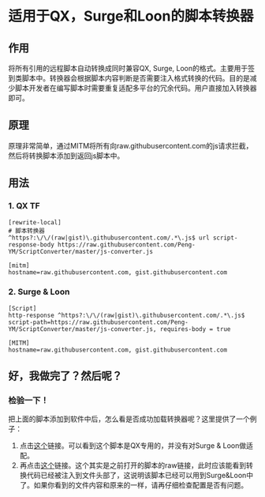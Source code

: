 # 适用于QX，Surge和Loon的脚本转换器
## 作用
将所有引用的远程脚本自动转换成同时兼容QX, Surge, Loon的格式。主要用于签到类脚本中。转换器会根据脚本内容判断是否需要注入格式转换的代码。目的是减少脚本开发者在编写脚本时需要重复适配多平台的冗余代码。用户直接加入转换器即可。
## 原理
原理非常简单，通过MITM将所有向raw.githubusercontent.com的js请求拦截，然后将转换脚本添加到返回js脚本中。
## 用法
### 1. QX TF
```
[rewrite-local]
# 脚本转换器
^https?:\/\/(raw|gist)\.githubusercontent.com/.*\.js$ url script-response-body https://raw.githubusercontent.com/Peng-YM/ScriptConverter/master/js-converter.js

[mitm]
hostname=raw.githubusercontent.com, gist.githubusercontent.com
```
### 2. Surge & Loon
```
[Script]
http-response ^https?:\/\/(raw|gist)\.githubusercontent.com/.*\.js$ script-path=https://raw.githubusercontent.com/Peng-YM/ScriptConverter/master/js-converter.js, requires-body = true

[MITM]
hostname=raw.githubusercontent.com, gist.githubusercontent.com

```
## 好，我做完了？然后呢？
### 检验一下！
把上面的脚本添加到软件中后，怎么看是否成功加载转换器呢？这里提供了一个例子：
1. 点击[这个](https://github.com/Peng-YM/ScriptConverter/blob/master/zongheng.js)链接。可以看到这个脚本是QX专用的，并没有对Surge & Loon做适配。
2. 再点击[这个](https://raw.githubusercontent.com/Peng-YM/ScriptConverter/master/zongheng.js)链接。这个其实是之前打开的脚本的raw链接，此时应该能看到转换代码已经被注入到文件头部了，这说明该脚本已经可以用到Surge&Loon中了。如果你看到的文件内容和原来的一样，请再仔细检查配置是否有问题。
